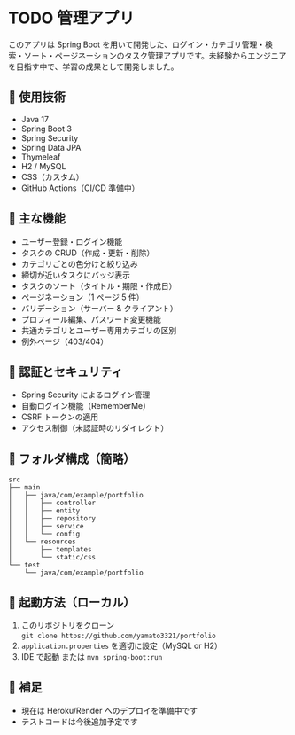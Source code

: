 # TODO 管理アプリ

このアプリは Spring Boot を用いて開発した、ログイン・カテゴリ管理・検索・ソート・ページネーションのタスク管理アプリです。未経験からエンジニアを目指す中で、学習の成果として開発しました。

## 🔧 使用技術

- Java 17
- Spring Boot 3
- Spring Security
- Spring Data JPA
- Thymeleaf
- H2 / MySQL
- CSS（カスタム）
- GitHub Actions（CI/CD 準備中）

## 🎯 主な機能

- ユーザー登録・ログイン機能
- タスクの CRUD（作成・更新・削除）
- カテゴリごとの色分けと絞り込み
- 締切が近いタスクにバッジ表示
- タスクのソート（タイトル・期限・作成日）
- ページネーション（1 ページ 5 件）
- バリデーション（サーバー & クライアント）
- プロフィール編集、パスワード変更機能
- 共通カテゴリとユーザー専用カテゴリの区別
- 例外ページ（403/404）

## 🔐 認証とセキュリティ

- Spring Security によるログイン管理
- 自動ログイン機能（RememberMe）
- CSRF トークンの適用
- アクセス制御（未認証時のリダイレクト）

## 📁 フォルダ構成（簡略）

```
src
├── main
│   ├── java/com/example/portfolio
│   │   ├── controller
│   │   ├── entity
│   │   ├── repository
│   │   ├── service
│   │   └── config
│   └── resources
│       ├── templates
│       └── static/css
└── test
    └── java/com/example/portfolio
```

## 🚀 起動方法（ローカル）

1. このリポジトリをクローン  
   `git clone https://github.com/yamato3321/portfolio`
2. `application.properties` を適切に設定（MySQL or H2）
3. IDE で起動 または `mvn spring-boot:run`

## 📌 補足

- 現在は Heroku/Render へのデプロイを準備中です
- テストコードは今後追加予定です
